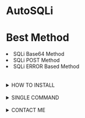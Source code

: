 # AutoSQLi

# Best Method

<li>SQLi Base64 Method</li>

<li>SQLi POST Method</li>

<li>SQLi ERROR Based Method</li><br><br>


<details id="missing-code-coverage">
<summary>HOW TO INSTALL</summary>

<li>apt update && apt upgrade</li>

<li>git clone https://github.com/RS-YAAD/AutoSQLi</li>

<li>cd AutoSQLi</li>

<li>chmod +x AutoSQLi.sh</li>

<li>./AutoSQLi.sh</li></details><br>

<details id="missing-code-coverage">
<summary>SINGLE COMMAND</summary>
<li>git clone https://github.com/RS-YAAD/AutoSQLi && cd AutoSQLi && bash AutoSQLi.sh</li>
</details><br>
<details id="missing-code-coverage">
<summary>CONTACT ME</summary><br>
<details id="missing-code-coverage">
<summary>FACEBOOK</summary><a href="https://www.facebook.com/its.rs.yaad"><img align="left" title="Facebook" alt="Facebook" width="30px" src="https://github.com/RS-YAAD/RS-YAAD/blob/main/pic/facebook.png" />FACEBOOK</a><br><br>
</details>
<details id="missing-code-coverage">
<summary>MESSENGER</summary><a href="https://m.me/its.rs.yaad"><img align="left" title="Messenger" alt="Messenger" width="30px" src="https://github.com/RS-YAAD/RS-YAAD/blob/main/pic/messenger.png" />MESSENGER</a><br><br>                     
</details>
<details id="missing-code-coverage">
<summary>GMAIL</summary><a href="mailto: its.rs.yaad@gmail.com"><img align="left" title="Gmail" alt="Gmail" width="30px" src="https://github.com/RS-YAAD/RS-YAAD/blob/main/pic/gmail.png" />GMAIL</a><br><br>
</details>
<details id="missing-code-coverage">
<summary>GITHUB</summary><a href="https://github.com/RS-YAAD"><img align="left" title="Github" alt="Github" width="30px" src="https://github.com/RS-YAAD/RS-YAAD/blob/main/pic/github.png" />GITHUB</a>
</details>
</details>
